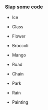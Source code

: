 ### Slap some code

- Ice
- Glass

- Flower
- Broccoli
- Mango

- Road

- Chain
- Park

- Rain

- Painting
